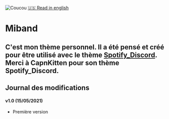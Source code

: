 ![Coucou](https://i.imgur.com/J5Oiatj.gif)
[🇺🇸 Read in english](https://github.com/LEMIBANDDEXARI/lemibanddexari.github.io/tree/main/BetterDiscord/Miband)
# Miband
C'est mon thème personnel. Il a été pensé et créé pour être utilisé avec le thème [Spotify_Discord](https://betterdiscord.app/theme/Spotify%20Discord).
Merci à CapnKitten pour son thème Spotify_Discord.
---
## Journal des modifications

#### v1.0 (15/05/2021)
* Première version

